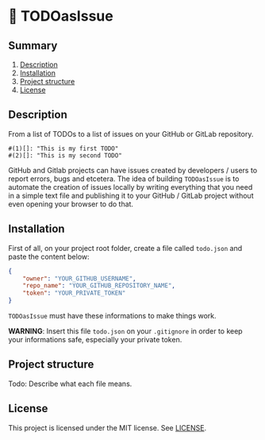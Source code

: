 # :pencil: TODOasIssue

## Summary

1. [Description](#description)
1. [Installation](#installation)
2. [Project structure](#project-structure)
3. [License](#license)

## Description

From a list of TODOs to a list of issues on your GitHub or GitLab repository.

```
#(1)[]: "This is my first TODO"
#(2)[]: "This is my second TODO"
```

GitHub and Gitlab projects can have issues created by developers / users to report errors, bugs and etcetera. The idea of building `TODOasIssue` is to automate the creation of issues locally by writing everything that you need in a simple text file and publishing it to your GitHub / GitLab project without even opening your browser to do that.

## Installation
First of all, on your project root folder, create a file called `todo.json` and paste the content below:

```json
{
    "owner": "YOUR_GITHUB_USERNAME",
    "repo_name": "YOUR_GITHUB_REPOSITORY_NAME",
    "token": "YOUR_PRIVATE_TOKEN"
}
```

`TODOasIssue` must have these informations to make things work.

**WARNING**: Insert this file `todo.json` on your `.gitignore` in order to keep your informations safe, especially your private token.

## Project structure
Todo: Describe what each file means.

## License
This project is licensed under the MIT license. See [LICENSE](LICENSE).
